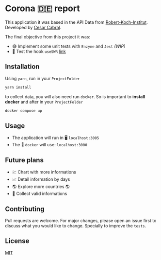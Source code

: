 # Corona :de: report

This application it was based in the API Data from [Robert-Koch-Institut](https://github.com/marlon360/rki-covid-api).
Developed by [Cesar Cabral](https://www.cesarcabral.com).

The final objective from this project it was:
- :sweat_smile: Implement some unit tests with `Enzyme` and `Jest` *(WIP)* 
- :thinking: Test the hook `useSWR` [link](https://swr.vercel.app/)

## Installation

Using `yarn`, run in your `ProjectFolder`

```bash
yarn install
```

to collect data, you will also need run `docker`. 
So is important to **install docker** and after in your `ProjectFolder`

```bash
docker compose up
```

## Usage

- The application will run in :desktop_computer: `localhost:3005`
- The :elephant: `docker` will use: `localhost:3000`


## Future plans

- :chart: Chart with more informations
- :chart_with_upwards_trend: Detail information by days
- :earth_americas: Explore more countries :earth_americas:
- :newspaper: Collect valid informations



## Contributing
Pull requests are welcome. For major changes, please open an issue first to discuss what you would like to change. Specially to improve the `tests`.

## License
[MIT](https://choosealicense.com/licenses/mit/)
